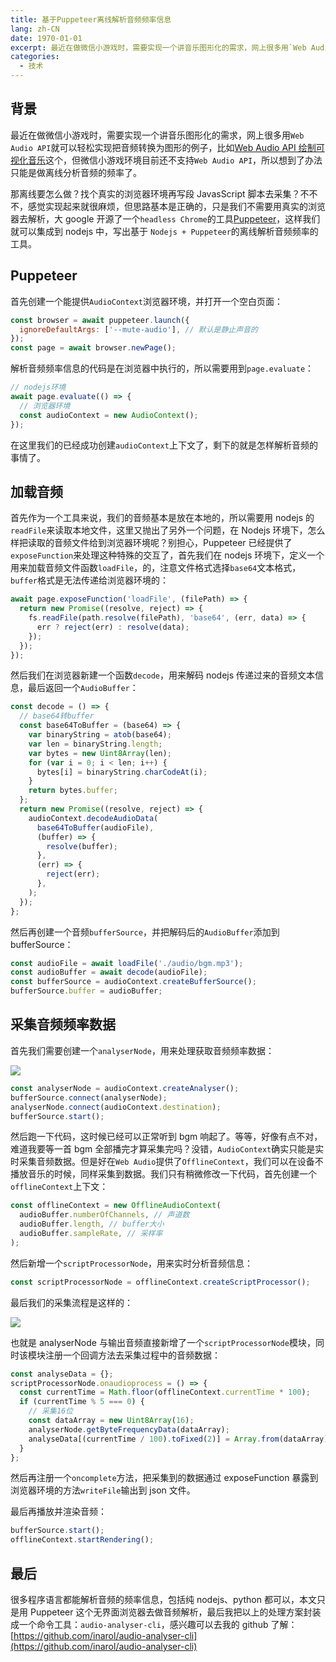 ```yaml
---
title: 基于Puppeteer离线解析音频频率信息
lang: zh-CN
date: 1970-01-01
excerpt: 最近在做微信小游戏时，需要实现一个讲音乐图形化的需求，网上很多用`Web Audio API`就可以轻松实现把音频转换为图形的例子...
categories:
  - 技术
---
```


## 背景

最近在做微信小游戏时，需要实现一个讲音乐图形化的需求，网上很多用`Web Audio API`就可以轻松实现把音频转换为图形的例子，比如[Web Audio API 绘制可视化音乐](https://www.chunqiuyiyu.com/2017/04/draw-visual-music-with-web-audio-api.html)这个，但微信小游戏环境目前还不支持`Web Audio API`，所以想到了办法只能是做离线分析音频的频率了。

那离线要怎么做？找个真实的浏览器环境再写段 JavasScript 脚本去采集？不不不，感觉实现起来就很麻烦，但思路基本是正确的，只是我们不需要用真实的浏览器去解析，大 google 开源了一个`headless Chrome`的工具[Puppeteer](https://github.com/GoogleChrome/puppeteer)，这样我们就可以集成到 nodejs 中，写出基于 `Nodejs + Puppeteer`的离线解析音频频率的工具。

## Puppeteer

首先创建一个能提供`AudioContext`浏览器环境，并打开一个空白页面：

```js
const browser = await puppeteer.launch({
  ignoreDefaultArgs: ['--mute-audio'], // 默认是静止声音的
});
const page = await browser.newPage();
```

解析音频频率信息的代码是在浏览器中执行的，所以需要用到`page.evaluate`：

```js
// nodejs环境
await page.evaluate(() => {
  // 浏览器环境
  const audioContext = new AudioContext();
});
```

在这里我们的已经成功创建`audioContext`上下文了，剩下的就是怎样解析音频的事情了。

## 加载音频

首先作为一个工具来说，我们的音频基本是放在本地的，所以需要用 nodejs 的`readFile`来读取本地文件，这里又抛出了另外一个问题，在 Nodejs 环境下，怎么样把读取的音频文件给到浏览器环境呢？别担心，Puppeteer 已经提供了`exposeFunction`来处理这种特殊的交互了，首先我们在 nodejs 环境下，定义一个用来加载音频文件函数`loadFile`，的，注意文件格式选择`base64`文本格式，`buffer`格式是无法传递给浏览器环境的：

```js
await page.exposeFunction('loadFile', (filePath) => {
  return new Promise((resolve, reject) => {
    fs.readFile(path.resolve(filePath), 'base64', (err, data) => {
      err ? reject(err) : resolve(data);
    });
  });
});
```

然后我们在浏览器新建一个函数`decode`，用来解码 nodejs 传递过来的音频文本信息，最后返回一个`AudioBuffer`：

```js
const decode = () => {
  // base64转buffer
  const base64ToBuffer = (base64) => {
    var binaryString = atob(base64);
    var len = binaryString.length;
    var bytes = new Uint8Array(len);
    for (var i = 0; i < len; i++) {
      bytes[i] = binaryString.charCodeAt(i);
    }
    return bytes.buffer;
  };
  return new Promise((resolve, reject) => {
    audioContext.decodeAudioData(
      base64ToBuffer(audioFile),
      (buffer) => {
        resolve(buffer);
      },
      (err) => {
        reject(err);
      },
    );
  });
};
```

然后再创建一个音频`bufferSource`，并把解码后的`AudioBuffer`添加到 bufferSource：

```js
const audioFile = await loadFile('./audio/bgm.mp3');
const audioBuffer = await decode(audioFile);
const bufferSource = audioContext.createBufferSource();
bufferSource.buffer = audioBuffer;
```

## 采集音频频率数据

首先我们需要创建一个`analyserNode`，用来处理获取音频频率数据：

![](https://narol-blog.oss-cn-beijing.aliyuncs.com/blog-img/202404261247824.png)

```js
const analyserNode = audioContext.createAnalyser();
bufferSource.connect(analyserNode);
analyserNode.connect(audioContext.destination);
bufferSource.start();
```

然后跑一下代码，这时候已经可以正常听到 bgm 响起了。等等，好像有点不对，难道我要等一首 bgm 全部播完才算采集完吗？没错，`AudioContext`确实只能是实时采集音频数据。但是好在`Web Audio`提供了`OfflineContext`，我们可以在设备不播放音乐的时候，同样采集到数据。我们只有稍微修改一下代码，首先创建一个`offlineContext`上下文：

```js
const offlineContext = new OfflineAudioContext(
  audioBuffer.numberOfChannels, // 声道数
  audioBuffer.length, // buffer大小
  audioBuffer.sampleRate, // 采样率
);
```

然后新增一个`scriptProcessorNode`，用来实时分析音频信息：

```js
const scriptProcessorNode = offlineContext.createScriptProcessor();
```

最后我们的采集流程是这样的：

![](https://narol-blog.oss-cn-beijing.aliyuncs.com/blog-img/202404261247825.png)

也就是 analyserNode 与输出音频直接新增了一个`scriptProcessorNode`模块，同时该模块注册一个回调方法去采集过程中的音频数据：

```js
const analyseData = {};
scriptProcessorNode.onaudioprocess = () => {
  const currentTime = Math.floor(offlineContext.currentTime * 100);
  if (currentTime % 5 === 0) {
    // 采集16位
    const dataArray = new Uint8Array(16);
    analyserNode.getByteFrequencyData(dataArray);
    analyseData[(currentTime / 100).toFixed(2)] = Array.from(dataArray);
  }
};
```

然后再注册一个`oncomplete`方法，把采集到的数据通过 exposeFunction 暴露到浏览器环境的方法`writeFile`输出到 json 文件。

最后再播放并渲染音频：

```js
bufferSource.start();
offlineContext.startRendering();
```

## 最后

很多程序语言都能解析音频的频率信息，包括纯 nodejs、python 都可以，本文只是用 Puppeteer 这个无界面浏览器去做音频解析，最后我把以上的处理方案封装成一个命令工具：`audio-analyser-cli`，感兴趣可以去我的 github 了解：[https://github.com/inarol/audio-analyser-cli](https://github.com/inarol/audio-analyser-cli)
